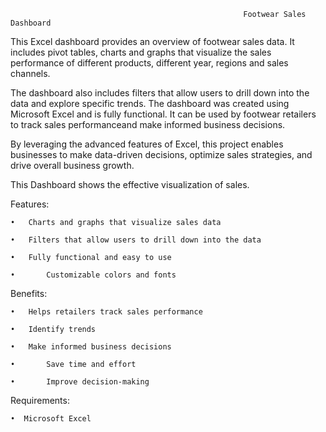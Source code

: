                                                         Footwear Sales Dashboard

This Excel dashboard provides an overview of footwear sales data. It includes pivot tables, charts and graphs that visualize the sales performance of different products, different year, regions and sales channels. 

The dashboard also includes filters that allow users to drill down into the data and explore specific trends.
The dashboard was created using Microsoft Excel and is fully functional. It can be used by footwear retailers to track sales performanceand make informed business decisions.

By leveraging the advanced features of Excel, this project enables businesses to make data-driven decisions, optimize sales strategies, and drive overall business growth.

This Dashboard shows the effective visualization of sales.

Features:

    •	Charts and graphs that visualize sales data

    •	Filters that allow users to drill down into the data

    •	Fully functional and easy to use
    
    •       Customizable colors and fonts

Benefits:

    •	Helps retailers track sales performance

    •	Identify trends

    •	Make informed business decisions
    
    •       Save time and effort
      
    •       Improve decision-making

Requirements:

    •  Microsoft Excel
